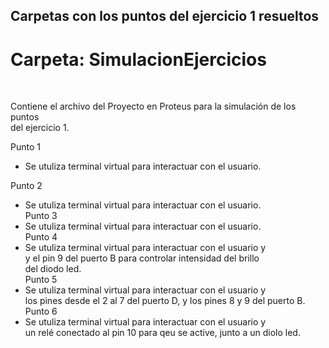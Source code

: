 
## **Carpetas con los puntos del ejercicio 1 resueltos**

# **Carpeta: SimulacionEjercicios**
  <br />		

Contiene el archivo del Proyecto en Proteus para la simulación de los puntos <br />
del ejercicio 1.

Punto 1 <br />
- Se utuliza terminal virtual para interactuar con el usuario. <br />

Punto 2 <br />
- Se utuliza terminal virtual para interactuar con el usuario. <br />
Punto 3 <br />
- Se utuliza terminal virtual para interactuar con el usuario. <br />
Punto 4 <br />
- Se utuliza terminal virtual para interactuar con el usuario y <br />
  y el pin 9 del puerto B para controlar intensidad del brillo<br />
  del diodo led.<br />
Punto 5 <br />
- Se utuliza terminal virtual para interactuar con el usuario y <br />
los pines desde el 2 al 7 del puerto D, y los pines 8 y 9 del puerto B.<br />
Punto 6 <br />
- Se utuliza terminal virtual para interactuar con el usuario y <br />
 un relé conectado al pin 10 para qeu se active, junto a un diolo led.<br />


